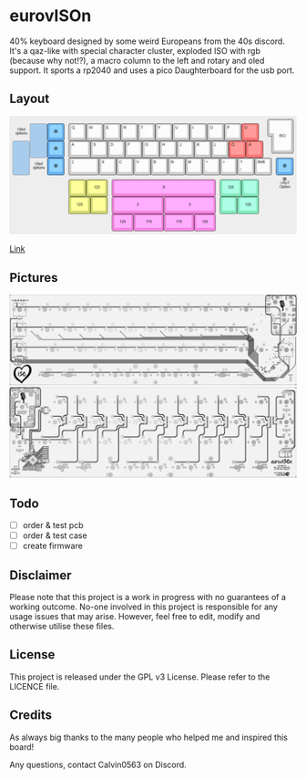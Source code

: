 # eurovISOn
 
40% keyboard designed by some weird Europeans from the 40s discord. It's a qaz-like with special character cluster, exploded ISO with rgb (because why not!?), a macro column to the left and rotary and oled support. It sports a rp2040 and uses a pico Daughterboard for the usb port.
 
## Layout

![](https://github.com/calvin-mcd/eurovISOn/blob/main/Images/KLE.png)

[Link](https://www.keyboard-layout-editor.com/#/gists/c5cb8d03115bd811b00f9896965940d2)

## Pictures

![](https://github.com/calvin-mcd/eurovISOn/blob/main/Images/top.png)
![](https://github.com/calvin-mcd/eurovISOn/blob/main/Images/bottom.png)

## Todo

- [ ] order & test pcb
- [ ] order & test case
- [ ] create firmware

## Disclaimer

Please note that this project is a work in progress with no guarantees of a working outcome. No-one involved in this project is responsible for any usage issues that may arise. However, feel free to edit, modify and otherwise utilise these files.

## License

This project is released under the GPL v3 License. Please refer to the LICENCE file.

## Credits
	
As always big thanks to the many people who helped me and inspired this board!

Any questions, contact Calvin0563 on Discord. 